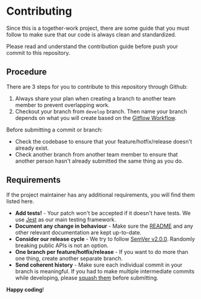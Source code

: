 # Contributing

Since this is a together-work project, there are some guide that you must follow to make sure that our code is always clean and standardized.

Please read and understand the contribution guide before push your commit to this repository.

## Procedure

There are 3 steps for you to contribute to this repository through Github:

1. Always share your plan when creating a branch to another team member to prevent overlapping work.
2. Checkout your branch from `develop` branch. Then name your branch depends on what you will create based on the [Gitflow Workflow](https://www.atlassian.com/git/tutorials/comparing-workflows/gitflow-workflow).

Before submitting a commit or branch:

- Check the codebase to ensure that your feature/hotfix/release doesn't already exist.
- Check another branch from another team member to ensure that another person hasn't already submitted the same thing as you do.

## Requirements

If the project maintainer has any additional requirements, you will find them listed here.

- **Add tests!** - Your patch won't be accepted if it doesn't have tests. We use [Jest](https://jestjs.io) as our main testing framework.
- **Document any change in behaviour** - Make sure the [README](README.md) and any other relevant documentation are kept up-to-date.
- **Consider our release cycle** - We try to follow [SemVer v2.0.0](https://semver.org). Randomly breaking public APIs is not an option.
- **One branch per feature/hotfix/release** - If you want to do more than one thing, create another separate branch.
- **Send coherent history** - Make sure each individual commit in your branch is meaningful. If you had to make multiple intermediate commits while developing, please [squash them](https://www.git-scm.com/book/en/v2/Git-Tools-Rewriting-History#Changing-Multiple-Commit-Messages) before submitting.

**Happy coding**!
